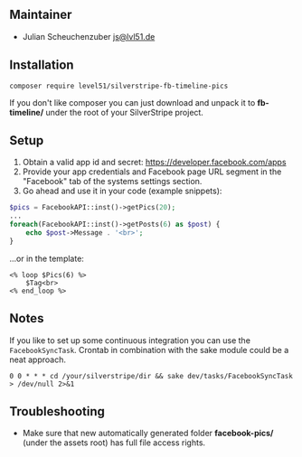 ## Maintainer
* Julian Scheuchenzuber <js@lvl51.de>

## Installation
```
composer require level51/silverstripe-fb-timeline-pics

```

If you don't like composer you can just download and unpack it to **fb-timeline/** under the root of your SilverStripe project.

## Setup
1. Obtain a valid app id and secret: https://developer.facebook.com/apps
2. Provide your app credentials and Facebook page URL segment in the "Facebook" tab of the systems settings section.
3. Go ahead and use it in your code (example snippets):
```php
$pics = FacebookAPI::inst()->getPics(20);
...
foreach(FacebookAPI::inst()->getPosts(6) as $post) {
    echo $post->Message . '<br>';
}
```

...or in the template:
```
<% loop $Pics(6) %>
    $Tag<br>
<% end_loop %>
```

## Notes
If you like to set up some continuous integration you can use the <code>FacebookSyncTask</code>. Crontab in combination with the sake module could be a neat approach.

```
0 0 * * * cd /your/silverstripe/dir && sake dev/tasks/FacebookSyncTask > /dev/null 2>&1
```  

## Troubleshooting
* Make sure that new automatically generated folder **facebook-pics/** (under the assets root) has full file access rights.